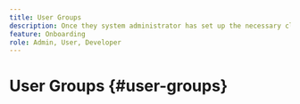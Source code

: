```yaml
---
title: User Groups
description: Once they system administrator has set up the necessary cloud resources, learn how AEM users can access AEM as a Cloud Service to author content.
feature: Onboarding
role: Admin, User, Developer
---
```


# User Groups {#user-groups}
